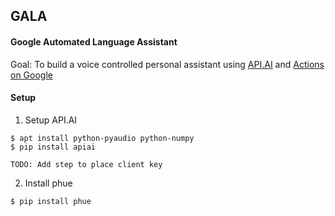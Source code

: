 ## GALA
#### Google Automated Language Assistant

Goal: To build a voice controlled personal assistant using [API.AI](https://api.ai) and [Actions on Google](https://console.developers.google.com/projectselector/apis/api/actions.googleapis.com/)

#### Setup
1) Setup API.AI
```
$ apt install python-pyaudio python-numpy
$ pip install apiai

TODO: Add step to place client key
```
2) Install phue
```
$ pip install phue
```
